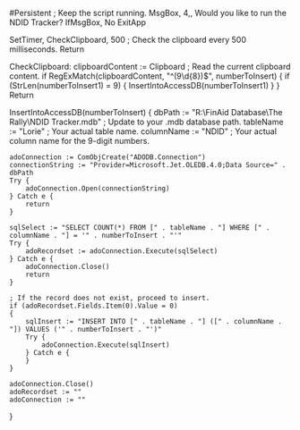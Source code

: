 #Persistent  ; Keep the script running.
MsgBox, 4,, Would you like to run the NDID Tracker?
IfMsgBox, No
    ExitApp
	
SetTimer, CheckClipboard, 500  ; Check the clipboard every 500 milliseconds.
Return

CheckClipboard:
    clipboardContent := Clipboard  ; Read the current clipboard content.
    if RegExMatch(clipboardContent, "^(9\d{8})$", numberToInsert)
    {
        if (StrLen(numberToInsert1) = 9)
        {
            InsertIntoAccessDB(numberToInsert1)
        }
    }
Return

InsertIntoAccessDB(numberToInsert) {
    dbPath := "R:\\FinAid Database\\The Rally\\NDID Tracker.mdb"  ; Update to your .mdb database path.
    tableName := "Lorie"  ; Your actual table name.
    columnName := "NDID"  ; Your actual column name for the 9-digit numbers.

    adoConnection := ComObjCreate("ADODB.Connection")
    connectionString := "Provider=Microsoft.Jet.OLEDB.4.0;Data Source=" . dbPath
    Try {
        adoConnection.Open(connectionString)
    } Catch e {
        return
    }

    sqlSelect := "SELECT COUNT(*) FROM [" . tableName . "] WHERE [" . columnName . "] = '" . numberToInsert . "'"
    Try {
        adoRecordset := adoConnection.Execute(sqlSelect)
    } Catch e {
        adoConnection.Close()
        return
    }
    
    ; If the record does not exist, proceed to insert.
    if (adoRecordset.Fields.Item(0).Value = 0)
    {
        sqlInsert := "INSERT INTO [" . tableName . "] ([" . columnName . "]) VALUES ('" . numberToInsert . "')"
        Try {
            adoConnection.Execute(sqlInsert)
        } Catch e {
        }
    }

    adoConnection.Close()
    adoRecordset := ""
    adoConnection := ""
}
